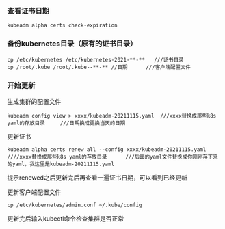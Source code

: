 ### 查看证书日期

```
kubeadm alpha certs check-expiration
```



### 备份kubernetes目录（原有的证书目录）

```
cp /etc/kubernetes /etc/kubernetes-2021-**-**   ///证书目录
cp /root/.kube /root/.kube--**-** //日期		///客户端配置文件
```



### 开始更新

生成集群的配置文件

```
kubeadm config view > xxxx/kubeadm-20211115.yaml  ///xxxx替换成那些k8s yaml的存放目录		///日期换成更换当天的日期
```

更新证书

```
kubeadm alpha certs renew all --config xxxx/kubeadm-20211115.yaml			////xxxx替换成那些k8s yaml的存放目录		///后面的yaml文件替换成你刚刚存下来的yaml，我这里是kubeadm-20211115.yaml
```

提示renewed之后更新完后再查看一遍证书日期，可以看到已经更新



更新客户端配置文件

```
cp /etc/kubernetes/admin.conf ~/.kube/config
```

更新完后输入kubectl命令检查集群是否正常